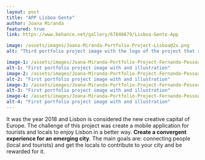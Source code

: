 ```yaml
---
layout: post
title: "APP Lisboa Gente"
author: Joana Miranda
featured: true
link: https://www.behance.net/gallery/67846679/Lisboa-Gente-App

image: /assets/images/Joana-Miranda-Portfolio-Project-Lisboa@2x.png
alt: "Third portfolio project image with the logo of the project that represents Lisbon"

image-1: /assets/images/Joana-Miranda-Portfolio-Project-Fernando-Pessoa@2x.png
alt-1: "First portfolio project image with and illustration"
image-2: /assets/images/Joana-Miranda-Portfolio-Project-Fernando-Pessoa@2x.png
alt-2: "First portfolio project image with and illustration"
image-3: /assets/images/Joana-Miranda-Portfolio-Project-Fernando-Pessoa@2x.png
alt-3: "First portfolio project image with and illustration"
image-4: /assets/images/Joana-Miranda-Portfolio-Project-Fernando-Pessoa@2x.png
alt-4: "First portfolio project image with and illustration"
---
```


It was the year 2018 and Lisbon is considered the new creative capital of Europe. The challenge of this project was create a mobile application for tourists and locals to enjoy Lisbon in a better way. **Create a convergent experience for an emerging city**. The main goals are: connecting people (local and tourists) and get the locals to contribute to your city and be rewarded for it.
